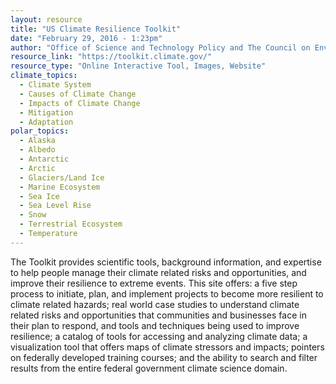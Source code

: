 ```yaml
---
layout: resource
title: "US Climate Resilience Toolkit"
date: "February 29, 2016 - 1:23pm"
author: "Office of Science and Technology Policy and The Council on Environmental Quality"
resource_link: "https://toolkit.climate.gov/"
resource_type: "Online Interactive Tool, Images, Website"
climate_topics:
  - Climate System
  - Causes of Climate Change
  - Impacts of Climate Change
  - Mitigation
  - Adaptation
polar_topics:
  - Alaska
  - Albedo
  - Antarctic
  - Arctic
  - Glaciers/Land Ice
  - Marine Ecosystem
  - Sea Ice
  - Sea Level Rise
  - Snow
  - Terrestrial Ecosystem
  - Temperature
---
```


The Toolkit provides scientific tools, background information, and expertise to help people manage their climate related risks and opportunities, and improve their resilience to extreme events. This site offers: a five step process to initiate, plan, and implement projects to become more resilient to climate related hazards; real world case studies to understand climate related risks and opportunities that communities and businesses face in their plan to respond, and tools and techniques being used to improve resilience; a catalog of tools for accessing and analyzing climate data; a visualization tool that offers maps of climate stressors and impacts; pointers on federally developed training courses; and the ability to search and filter results from the entire federal government climate science domain.